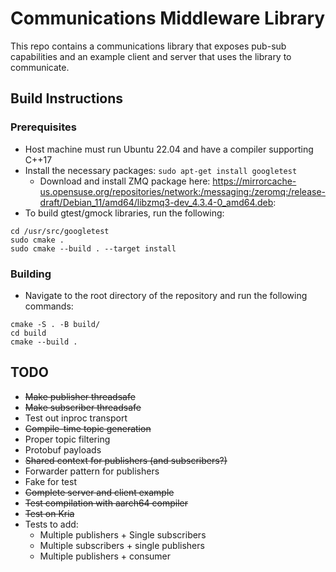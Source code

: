 # Communications Middleware Library

This repo contains a communications library that exposes pub-sub capabilities and an 
example client and server that uses the library to communicate.


## Build Instructions

### Prerequisites  
* Host machine must run Ubuntu 22.04 and have a compiler supporting C++17  
* Install the necessary packages:
`sudo apt-get install googletest`
  * Download and install ZMQ package here:
  https://mirrorcache-us.opensuse.org/repositories/network:/messaging:/zeromq:/release-draft/Debian_11/amd64/libzmq3-dev_4.3.4-0_amd64.deb: 
* To build gtest/gmock libraries, run the following:  
````
cd /usr/src/googletest
sudo cmake .
sudo cmake --build . --target install
````

### Building
* Navigate to the root directory of the repository and run the following commands:
````
cmake -S . -B build/
cd build
cmake --build .
````

## TODO
* ~~Make publisher threadsafe~~ 
* ~~Make subscriber threadsafe~~
* Test out inproc transport
* ~~Compile-time topic generation~~
* Proper topic filtering
* Protobuf payloads
* ~~Shared context for publishers (and subscribers?)~~
* Forwarder pattern for publishers
* Fake for test
* ~~Complete server and client example~~
* ~~Test compilation with aarch64 compiler~~
* ~~Test on Kria~~
* Tests to add:
  * Multiple publishers + Single subscribers
  * Multiple subscribers + single publishers
  * Multiple publishers + consumer


